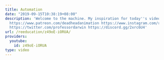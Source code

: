 ```yaml
---
title: Automation
date: "2019-09-15T10:38:19+08:00"
description: 'Welcome to the machine. My inspiration for today''s video: https://www.youtube.com/watch?v=cAkzzoQGifE
  https://www.patreon.com/deadheadanimation https://www.instagram.com/re_education.official/?hl=en
  https://twitter.com/professordarwin https://discord.gg/2xrc6U4'
url: /reeducation/z49oE-iORUA/
providers:
  youtube:
    id: z49oE-iORUA
type: video
---
```

